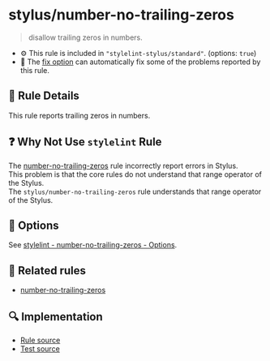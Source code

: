 # stylus/number-no-trailing-zeros

> disallow trailing zeros in numbers.

- :gear: This rule is included in `"stylelint-stylus/standard"`. (options: `true`)
- :wrench: The [fix option](https://stylelint.io/user-guide/usage/options#fix) can automatically fix some of the problems reported by this rule.

## :book: Rule Details

This rule reports trailing zeros in numbers.

## :question: Why Not Use `stylelint` Rule

The [number-no-trailing-zeros] rule incorrectly report errors in Stylus.  
This problem is that the core rules do not understand that range operator of the Stylus.  
The `stylus/number-no-trailing-zeros` rule understands that range operator of the Stylus.

## :wrench: Options

See [stylelint - number-no-trailing-zeros - Options](https://stylelint.io/user-guide/rules/number-no-trailing-zeros#options).

## :couple: Related rules

- [number-no-trailing-zeros]

[number-no-trailing-zeros]: https://stylelint.io/user-guide/rules/number-no-trailing-zeros

## :mag: Implementation

- [Rule source](https://github.com/stylus/stylelint-stylus/blob/main/lib/rules/number-no-trailing-zeros.js)
- [Test source](https://github.com/stylus/stylelint-stylus/blob/main/tests/lib/rules/number-no-trailing-zeros.js)
